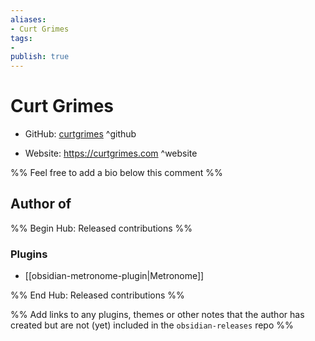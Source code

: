 ```yaml
---
aliases:
- Curt Grimes
tags:
- 
publish: true
---
```


# Curt Grimes

- GitHub: [curtgrimes](https://github.com/curtgrimes/) ^github
<!-- - Discord: `@` ^discord-->
- Website: <https://curtgrimes.com> ^website
<!-- - [[Publish sites|Publish site]]: ^publish-->

%% Feel free to add a bio below this comment %%


## Author of

%% Begin Hub: Released contributions %%
### Plugins
- [[obsidian-metronome-plugin|Metronome]]

%% End Hub: Released contributions %%

%% Add links to any plugins, themes or other notes that the author has created but are not (yet) included in the `obsidian-releases` repo %%

<!--
### Unlisted plugins

- 
-->

<!--
### Others

- 
-->

<!--
## Sponsor this author

- [[GitHub sponsors]]: [Sponsor @curtgrimes on GitHub Sponsors](https://github.com/sponsors/curtgrimes) ^github-sponsor
- [[Buy me a coffee]]: ^buy-me-a-coffee
- [[PayPal]]: ^paypal
- [[Patreon]]: ^patreon

-->

<!--
## Follow this author

- [[YouTube Channels|On YouTube]]: ^youtube
- Twitter: ^twitter
- ...
-->